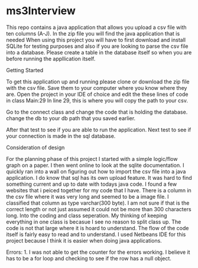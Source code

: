 # ms3Interview

This repo contains a java application that allows you upload a csv file with ten columns (A-J). In the zip file you will find the java application that is needed
When using this project you will have to first download and install SQLite for testing purposes and also if you are looking to parse the csv file into a database.
Please create a table in the database itself so when you are before running the appllication itself. 

Getting Started

To get this application up and running please clone or download the zip file with the csv file. Save them to your computer where you know where they are. 
Open the project in your IDE of choice and edit the these lines of code in class Main:29
In line 29, this is where you will copy the path to your csv.

Go to the connect class and change the code that is holding the database. change the db to your db path that you saved earlier. 

After that test to see if you are able to run the application. 
Next test to see if your connection is made in the sql database.


Consideration of design

For the planning phase of this project I started with a simple logic/flow graph on a paper. I then went online to look at the sqlite documentation. I quickly ran into a wall
on figuring out how to import the csv file into a java application. I do know that sql has its own upload feature. It was hard to find something current and up to date with todays java code. I found
a few websites that i peiced together for my code that I have. There is a column in the csv file where it was very long and seemed to be a image file. I classified that column as type varchar(300 byte).
I am not sure if that is the correct length or not just assumed it could not be more than 300 characters long. Into the coding and class seperation. My thinking of keeping everything in one class is becasue 
I see no reason to split class up. The code is not that large where it is hoard to understand. The flow of the code itself is fairly easy to read and to understand. I used Netbeans IDE
for this project because I think it is easier when doing java applications. 

Errors:
	1. I was not able to get the counter for the errors working. I believe it has to be a for loop and checking to see if the row has a null object.